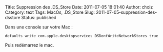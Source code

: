 Title: Suppression des .DS_Store
Date: 2011-07-05 18:01:40
Author: choiz
Category: text
Tags: MacOs, .DS_Store
Slug: 2011-07-05-suppression-des-dsstore
Status: published

Dans une console sur votre Mac :

    defaults write com.apple.desktopservices DSDontWriteNetworkStores true

Puis redémarrez le mac.
